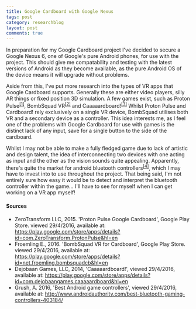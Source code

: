 ```yaml
---
title: Google Cardboard with Google Nexus
tags: post
category: researchblog
layout: post
comments: true
---
```


<p>In preparation for my Google Cardboard project I've decided to secure a Google Nexus 6, one of Google's pure Android phones, for use with the project. This should give me compatability and testing with the latest versions of Android as they become available, as the pure Android OS of the device means it will upgrade without problems.</p>

<p>Aside from this, I've put more research into the types of VR apps that Google Cardboard supports. Generally these are either video players, silly AR things or fixed position 3D simulation. A few games exist, such as Proton Pulse<sup><a href="#s1">[1]</a></sup>, BombSquad VR<sup><a href="#s2">[2]</a></sup> and Caaaaardboard!<sup><a href="#s3">[3]</a></sup> Whilst Proton Pulse and Cardboard! rely exclusively on a single VR device, BombSquad utilises both VR and a secondary device as a controller. This idea interests me, as I feel one of the problems with Google Cardboard for use with games is the distinct lack of any input, save for a single button to the side of the cardboard.</p>

<p>Whilst I may not be able to make a fully fledged game due to lack of artistic and design talent, the idea of interconnecting two devices with one acting as input and the other as the vision sounds quite appealing. Apparently, there's quite the market for android bluetooth controllers<sup><a href="#s4">[4]</a></sup>, which I may have to invest into to use throughout the project. That being said, I'm not entirely sure how easy it would be to detect and interpret the bluetooth controller within the game... I'll have to see for myself when I can get working on a VR app myself!</p>

<h4>Sources</h4>
<ul class="sources">
  <li id="s1">ZeroTransform LLC, 2015. 'Proton Pulse Google Cardboard', Google Play Store. viewed 29/4/2016, available at: <a href="https://play.google.com/store/apps/details?id=com.ZeroTransform.ProtonPulse&hl=en">https://play.google.com/store/apps/details?id=com.ZeroTransform.ProtonPulse&hl=en</a></li>
  <li id="s2">Froemling E., 2016. 'BombSquad VR for Cardboard', Google Play Store. viewed 29/4/2016, available at: <a href="https://play.google.com/store/apps/details?id=net.froemling.bombsquadcb&hl=en">https://play.google.com/store/apps/details?id=net.froemling.bombsquadcb&hl=en</a></li>
  <li id="s3">Dejobaan Games, LLC, 2014, 'Caaaaardboard!', viewed 29/4/2016, available at: <a href="https://play.google.com/store/apps/details?id=com.dejobaangames.caaaaardboard&hl=en">https://play.google.com/store/apps/details?id=com.dejobaangames.caaaaardboard&hl=en</a></li>
  <li id="s4">Grush, A. 2016, 'Best Android game controllers', viewed 29/4/2016, available at: <a href="http://www.androidauthority.com/best-bluetooth-gaming-controllers-403184/">http://www.androidauthority.com/best-bluetooth-gaming-controllers-403184/</a></li>
</ul>